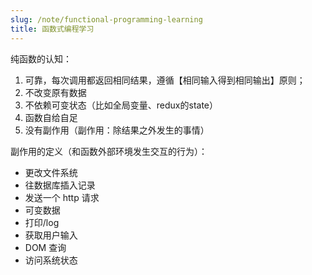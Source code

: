 ```yaml
---
slug: /note/functional-programming-learning
title: 函数式编程学习
---
```

纯函数的认知：
1. 可靠，每次调用都返回相同结果，遵循【相同输入得到相同输出】原则；
2. 不改变原有数据
3. 不依赖可变状态（比如全局变量、redux的state）
4. 函数自给自足
5. 没有副作用（副作用：除结果之外发生的事情）

副作用的定义（和函数外部环境发生交互的行为）：
- 更改文件系统
- 往数据库插入记录
- 发送一个 http 请求
- 可变数据
- 打印/log
- 获取用户输入
- DOM 查询
- 访问系统状态
